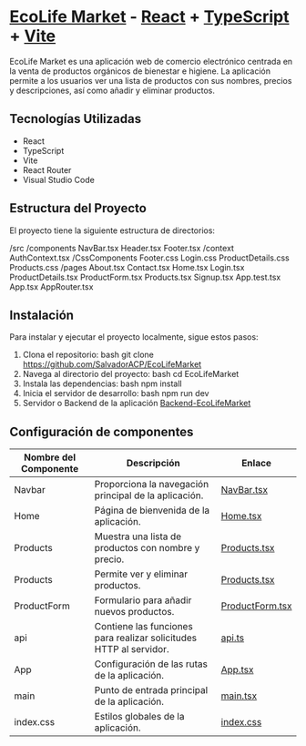 # [EcoLife Market](https://github.com/SalvadorACP/EcoLifeMarket) - [React](https://reactjs.org) + [TypeScript](https://www.typescriptlang.org) + [Vite](https://vitejs.dev)


EcoLife Market es una aplicación web de comercio electrónico centrada en la venta de productos orgánicos de bienestar e higiene. La aplicación permite a los usuarios ver una lista de productos con sus nombres, precios y descripciones, así como añadir y eliminar productos.

## Tecnologías Utilizadas

- React
- TypeScript
- Vite
- React Router
- Visual Studio Code

## Estructura del Proyecto

El proyecto tiene la siguiente estructura de directorios:

/src
   /components
      NavBar.tsx
      Header.tsx
      Footer.tsx
   /context
      AuthContext.tsx
   /CssComponents
      Footer.css
      Login.css
      ProductDetails.css
      Products.css
   /pages
      About.tsx
      Contact.tsx
      Home.tsx
      Login.tsx
      ProductDetails.tsx
      ProductForm.tsx
      Products.tsx
      Signup.tsx
App.test.tsx
App.tsx
AppRouter.tsx


## Instalación

Para instalar y ejecutar el proyecto localmente, sigue estos pasos:

1. Clona el repositorio:
   bash
   git clone <https://github.com/SalvadorACP/EcoLifeMarket>
2. Navega al directorio del proyecto:
   bash
   cd EcoLifeMarket
3. Instala las dependencias:
   bash
   npm install
4. Inicia el servidor de desarrollo:
   bash
   npm run dev
5. Servidor o Backend de la aplicación
   [Backend-EcoLifeMarket](https://github.com/SalvadorACP/Ecolife-Market-Backend)
   
 ## Configuración de componentes
| Nombre del Componente | Descripción | Enlace |
|-----------------------|-------------|--------|
| Navbar              | Proporciona la navegación principal de la aplicación. | [NavBar.tsx](src/components/NavBar.tsx) |
| Home             | Página de bienvenida de la aplicación. | [Home.tsx](src/pages/Home.tsx) |
| Products           | Muestra una lista de productos con nombre y precio. | [Products.tsx](src/pages/Products.tsx) |
| Products            | Permite ver y eliminar productos. | [Products.tsx](src/pages/Products.tsx) |
| ProductForm          | Formulario para añadir nuevos productos. | [ProductForm.tsx](src/pages/ProductForm.tsx) |
| api                 | Contiene las funciones para realizar solicitudes HTTP al servidor. | [api.ts](src/services/api.ts) |
| App                 | Configuración de las rutas de la aplicación. | [App.tsx](src/App.tsx) |
| main                | Punto de entrada principal de la aplicación. | [main.tsx](src/main.tsx) |
| index.css           | Estilos globales de la aplicación. | [index.css](src/index.css) |
